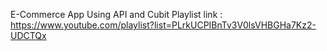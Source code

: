 E-Commerce App Using API and Cubit Playlist link :
https://www.youtube.com/playlist?list=PLrkUCPIBnTv3V0lsVHBGHa7Kz2-UDCTQx
